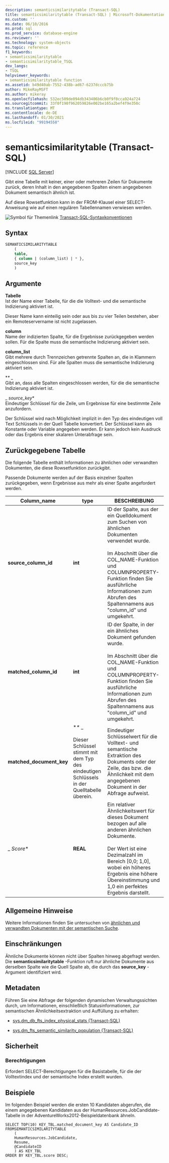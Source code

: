 ```yaml
---
description: semanticsimilaritytable (Transact-SQL)
title: semanticsimilaritytable (Transact-SQL) | Microsoft-Dokumentation
ms.custom: ''
ms.date: 06/10/2016
ms.prod: sql
ms.prod_service: database-engine
ms.reviewer: ''
ms.technology: system-objects
ms.topic: reference
f1_keywords:
- semanticsimilaritytable
- semanticsimilaritytable_TSQL
dev_langs:
- TSQL
helpviewer_keywords:
- semanticsimilaritytable function
ms.assetid: b49d40ab-7552-438b-ad67-6237dcccb75b
author: MikeRayMSFT
ms.author: mikeray
ms.openlocfilehash: 532ec509de094db343406b6cb0f9f0cca924a724
ms.sourcegitcommit: 33f0f190f962059826e002be165a2bef4f9e350c
ms.translationtype: MT
ms.contentlocale: de-DE
ms.lasthandoff: 01/30/2021
ms.locfileid: "99194558"
---
```

# <a name="semanticsimilaritytable-transact-sql"></a>semanticsimilaritytable (Transact-SQL)
[!INCLUDE [SQL Server](../../includes/applies-to-version/sqlserver.md)]

  Gibt eine Tabelle mit keiner, einer oder mehreren Zeilen für Dokumente zurück, deren Inhalt  in den angegebenen Spalten einem angegebenen Dokument semantisch ähnlich ist.  
  
 Auf diese Rowsetfunktion kann in der FROM-Klausel einer SELECT-Anweisung wie auf einen regulären Tabellennamen verwiesen werden.  

 ![Symbol für Themenlink](../../database-engine/configure-windows/media/topic-link.gif "Symbol für Themenlink") [Transact-SQL-Syntaxkonventionen](../../t-sql/language-elements/transact-sql-syntax-conventions-transact-sql.md)  
  
## <a name="syntax"></a>Syntax  
  
```sql  
SEMANTICSIMILARITYTABLE  
    (  
    table,  
    { column | (column_list) | * },  
    source_key  
    )  
```  
  
##  <a name="arguments"></a><a name="Arguments"></a>Argumente  
 **Tabelle**  
 Ist der Name einer Tabelle, für die die Volltext- und die semantische Indizierung aktiviert ist.  
  
 Dieser Name kann einteilig sein oder aus bis zu vier Teilen bestehen, aber ein Remoteservername ist nicht zugelassen.  
  
 **column**  
 Name der indizierten Spalte, für die Ergebnisse zurückgegeben werden sollen. Für die Spalte muss die semantische Indizierung aktiviert sein.  
  
 **column_list**  
 Gibt mehrere durch Trennzeichen getrennte Spalten an, die in Klammern eingeschlossen sind. Für alle Spalten muss die semantische Indizierung aktiviert sein.  
  
 **\** _  
 Gibt an, dass alle Spalten eingeschlossen werden, für die die semantische Indizierung aktiviert ist.  
  
 _ *source_key**  
 Eindeutiger Schlüssel für die Zeile, um Ergebnisse für eine bestimmte Zeile anzufordern.  
  
 Der Schlüssel wird nach Möglichkeit implizit in den Typ des eindeutigen voll Text Schlüssels in der Quell Tabelle konvertiert. Der Schlüssel kann als Konstante oder Variable angegeben werden. Er kann jedoch kein Ausdruck oder das Ergebnis einer skalaren Unterabfrage sein.  
  
## <a name="table-returned"></a>Zurückgegebene Tabelle  
 Die folgende Tabelle enthält Informationen zu ähnlichen oder verwandten Dokumenten, die diese Rowsetfunktion zurückgibt.  
  
 Passende Dokumente werden auf der Basis einzelner Spalten zurückgegeben, wenn Ergebnisse aus mehr als einer Spalte angefordert werden.  
  
|Column_name|type|BESCHREIBUNG|  
|------------------|----------|-----------------|  
|**source_column_id**|**int**|ID der Spalte, aus der ein Quelldokument zum Suchen von ähnlichen Dokumenten verwendet wurde.<br /><br /> Im Abschnitt über die COL_NAME-Funktion und COLUMNPROPERTY-Funktion finden Sie ausführliche Informationen zum Abrufen des Spaltennamens aus "column_id" und umgekehrt.|  
|**matched_column_id**|**int**|ID der Spalte, in der ein ähnliches Dokument gefunden wurde.<br /><br /> Im Abschnitt über die COL_NAME-Funktion und COLUMNPROPERTY-Funktion finden Sie ausführliche Informationen zum Abrufen des Spaltennamens aus "column_id" und umgekehrt.|  
|**matched_document_key**|**\** _<br /><br /> Dieser Schlüssel stimmt mit dem Typ des eindeutigen Schlüssels in der Quelltabelle überein.|Eindeutiger Schlüsselwert für die Volltext- und semantische Extraktion des Dokuments oder der Zeile, das bzw. die Ähnlichkeit mit dem angegebenen Dokument in der Abfrage aufweist.|  
|_ *Score**|**REAL**|Ein relativer Ähnlichkeitswert für dieses Dokument bezogen auf alle anderen ähnlichen Dokumente.<br /><br /> Der Wert ist eine Dezimalzahl im Bereich [0,0; 1,0], wobei ein höheres Ergebnis eine höhere Übereinstimmung und 1,0 ein perfektes Ergebnis darstellt.|  
  
## <a name="general-remarks"></a>Allgemeine Hinweise  
 Weitere Informationen finden Sie untersuchen von [ähnlichen und verwandten Dokumenten mit der semantischen Suche](../../relational-databases/search/find-similar-and-related-documents-with-semantic-search.md).  
  
## <a name="limitations-and-restrictions"></a>Einschränkungen  
 Ähnliche Dokumente können nicht über Spalten hinweg abgefragt werden. Die **semanticsimilaritytable** -Funktion ruft nur ähnliche Dokumente aus derselben Spalte wie die Quell Spalte ab, die durch das **source_key** -Argument identifiziert wird.  
  
## <a name="metadata"></a>Metadaten  
 Führen Sie eine Abfrage der folgenden dynamischen Verwaltungssichten durch, um Informationen, einschließlich Statusinformationen, zur semantischen Ähnlichkeitsextraktion und Auffüllung zu erhalten:  
  
-   [sys.dm_db_fts_index_physical_stats &#40;Transact-SQL&#41;](../../relational-databases/system-dynamic-management-views/sys-dm-db-fts-index-physical-stats-transact-sql.md)  
  
-   [sys.dm_fts_semantic_similarity_population &#40;Transact-SQL&#41;](../../relational-databases/system-dynamic-management-views/sys-dm-fts-semantic-similarity-population-transact-sql.md)  
  
## <a name="security"></a>Sicherheit  
  
### <a name="permissions"></a>Berechtigungen  
 Erfordert SELECT-Berechtigungen für die Basistabelle, für die der Volltextindex und der semantische Index erstellt wurden.  
  
## <a name="examples"></a>Beispiele  
 Im folgenden Beispiel werden die ersten 10 Kandidaten abgerufen, die einem angegebenen Kandidaten aus der HumanResources.JobCandidate-Tabelle in der AdventureWorks2012-Beispieldatenbank ähneln.  
  
```scr  
SELECT TOP(10) KEY_TBL.matched_document_key AS Candidate_ID  
FROMSEMANTICSIMILARITYTABLE  
    (  
    HumanResources.JobCandidate,  
    Resume,  
    @CandidateID  
    ) AS KEY_TBL  
ORDER BY KEY_TBL.score DESC;  
  
```  
  
  
